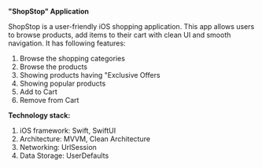 **"ShopStop" Application**

ShopStop is a user-friendly iOS shopping application. This app allows users to browse products, add items to their cart with clean UI and smooth navigation. It has following features:
1. Browse the shopping categories
2. Browse the products
3. Showing products having "Exclusive Offers
4. Showing popular products
5. Add to Cart
6. Remove from Cart

**Technology stack:**
1. iOS framework: Swift, SwiftUI
2. Architecture: MVVM, Clean Architecture
3. Networking: UrlSession
4. Data Storage: UserDefaults
